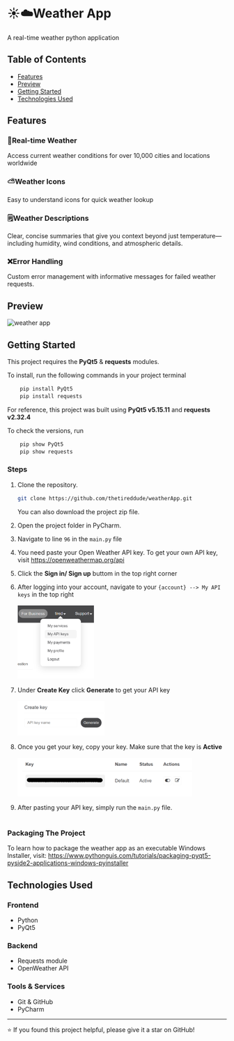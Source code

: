 # ☀️☁️Weather App

A real-time weather python application 


## Table of Contents
- [Features](#features)
- [Preview](#preview)
- [Getting Started](#getting-started)
- [Technologies Used](#technologies-used)

## Features

### 🌇Real-time Weather
Access current weather conditions for over 10,000 cities and locations worldwide
### ⛅Weather Icons
Easy to understand icons for quick weather lookup
### 🗒️Weather Descriptions
Clear, concise summaries that give you context beyond just temperature—including humidity, wind conditions, and atmospheric details.
### ❌Error Handling
Custom error management with informative messages for failed weather requests.

## Preview

<img src="https://media2.giphy.com/media/v1.Y2lkPTc5MGI3NjExczVxeXN0bWxqZTYzZzgxdGk0M2N0YTg1NTljcnI1dW9xc2d2YjIwOCZlcD12MV9pbnRlcm5hbF9naWZfYnlfaWQmY3Q9Zw/KnnH7j6Y8aTBB6TTGa/giphy.gif" alt="weather app" width="300"> 


## Getting Started
This project requires the **PyQt5** & **requests** modules.

To install, run the following commands in your project terminal
```bash
    pip install PyQt5
    pip install requests
```

For reference, this project was built using **PyQt5 v5.15.11** and **requests v2.32.4**

To check the versions, run 
```bash
    pip show PyQt5
    pip show requests
```

### Steps

1. Clone the repository.
   ```bash
   git clone https://github.com/thetireddude/weatherApp.git
   ```
   You can also download the project zip file.


2. Open the project folder in PyCharm.

3. Navigate to line `96` in the `main.py` file

4. You need paste your Open Weather API key. To get your own API key, visit https://openweathermap.org/api

5. Click the **Sign in/ Sign up** buttom in the top right corner

6. After logging into your account, navigate to your `{account} --> My API keys` in the top right
<br><br><img src="account_dropdown.png" alt="account dropdown" width="175">

7. Under **Create Key** click **Generate** to get your API key
<br><br><img src="generate_key.png" alt="generating key" width="200">

8. Once you get your key, copy your key. Make sure that the key is **Active**
<br><br><img src="api_key.png" alt="api key" width="400">

9. After pasting your API key, simply run the `main.py` file.
<br><br>

### Packaging The Project

To learn how to package the weather app as an executable Windows Installer, visit:
https://www.pythonguis.com/tutorials/packaging-pyqt5-pyside2-applications-windows-pyinstaller


## Technologies Used

### Frontend
- Python 
- PyQt5

### Backend
- Requests module
- OpenWeather API

### Tools & Services
- Git & GitHub
- PyCharm

---

⭐ If you found this project helpful, please give it a star on GitHub!


